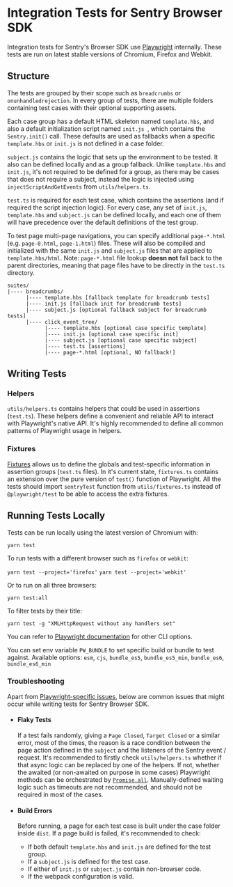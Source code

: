 # Integration Tests for Sentry Browser SDK

Integration tests for Sentry's Browser SDK use [Playwright](https://playwright.dev/) internally. These tests are run on latest stable versions of Chromium, Firefox and Webkit.

## Structure

The tests are grouped by their scope such as `breadcrumbs` or `onunhandledrejection`. In every group of tests, there are multiple folders containing test cases with their optional supporting assets.

Each case group has a default HTML skeleton named `template.hbs`, and also a default initialization script named `init.js `, which contains the `Sentry.init()` call. These defaults are used as fallbacks when a specific `template.hbs` or `init.js` is not defined in a case folder.

`subject.js` contains the logic that sets up the environment to be tested. It also can be defined locally and as a group fallback. Unlike `template.hbs` and `init.js`, it's not required to be defined for a group, as there may be cases that does not require a subject, instead the logic is injected using `injectScriptAndGetEvents` from `utils/helpers.ts`.

`test.ts` is required for each test case, which contains the assertions (and if required the script injection logic). For every case, any set of `init.js`, `template.hbs` and `subject.js` can be defined locally, and each one of them  will have precedence over the default definitions of the test group.

To test page multi-page navigations, you can specify additional `page-*.html` (e.g. `page-0.html`, `page-1.html`) files. These will also be compiled and initialized with the same `init.js` and `subject.js` files that are applied to `template.hbs/html`. Note: `page-*.html` file lookup **doesn not** fall back to the
parent directories, meaning that page files have to be directly in the `test.ts` directory.

```
suites/
|---- breadcrumbs/
      |---- template.hbs [fallback template for breadcrumb tests]
      |---- init.js [fallback init for breadcrumb tests]
      |---- subject.js [optional fallback subject for breadcrumb tests]
      |---- click_event_tree/
            |---- template.hbs [optional case specific template]
            |---- init.js [optional case specific init]
            |---- subject.js [optional case specific subject]
            |---- test.ts [assertions]
            |---- page-*.html [optional, NO fallback!]
```

## Writing Tests

### Helpers

`utils/helpers.ts` contains helpers that could be used in assertions (`test.ts`). These helpers define a convenient and reliable API to interact with Playwright's native API. It's highly recommended to define all common patterns of Playwright usage in helpers.

### Fixtures

[Fixtures](https://playwright.dev/docs/api/class-fixtures) allows us to define the globals and test-specific information in assertion groups (`test.ts` files). In it's current state, `fixtures.ts` contains an extension over the pure version of `test()` function of Playwright. All the tests should import `sentryTest` function from `utils/fixtures.ts` instead of `@playwright/test` to be able to access the extra fixtures.

## Running Tests Locally

Tests can be run locally using the latest version of Chromium with:

`yarn test`

To run tests with a different browser such as `firefox` or `webkit`:

`yarn test --project='firefox'`
`yarn test --project='webkit'`

Or to run on all three browsers:

`yarn test:all`

To filter tests by their title:

`yarn test -g "XMLHttpRequest without any handlers set"`

You can refer to [Playwright documentation](https://playwright.dev/docs/test-cli) for other CLI options.

You can set env variable `PW_BUNDLE` to set specific build or bundle to test against.
Available options: `esm`, `cjs`, `bundle_es5`, `bundle_es5_min`, `bundle_es6`, `bundle_es6_min`

### Troubleshooting

Apart from [Playwright-specific issues](https://playwright.dev/docs/troubleshooting), below are common issues that might occur while writing tests for Sentry Browser SDK.

- #### Flaky Tests
  If a test fails randomly, giving a `Page Closed`, `Target Closed` or a similar error, most of the times, the reason is a race condition between the page action defined in the `subject` and the listeners of the Sentry event / request. It's recommended to firstly check `utils/helpers.ts` whether if that async logic can be replaced by one of the helpers. If not, whether the awaited (or non-awaited on purpose in some cases) Playwright methods can be orchestrated by [`Promise.all`](http://mdn.io/promise.all). Manually-defined waiting logic such as timeouts are not recommended, and should not be required in most of the cases.

- #### Build Errors
  Before running, a page for each test case is built under the case folder inside `dist`. If a page build is failed, it's recommended to check:

  - If both default `template.hbs` and `init.js` are defined for the test group.
  - If a `subject.js` is defined for the test case.
  - If either of `init.js` or `subject.js` contain non-browser code.
  - If the webpack configuration is valid.
